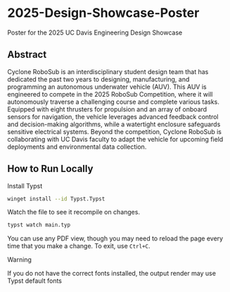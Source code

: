 # 2025-Design-Showcase-Poster
Poster for the 2025 UC Davis Engineering Design Showcase

## Abstract

Cyclone RoboSub is an interdisciplinary student design team that has dedicated the past two years to designing, manufacturing, and programming an autonomous underwater vehicle (AUV). This AUV is engineered to compete in the 2025 RoboSub Competition, where it will autonomously traverse a challenging course and complete various tasks. Equipped with eight thrusters for propulsion and an array of onboard sensors for navigation, the vehicle leverages advanced feedback control and decision-making algorithms, while a watertight enclosure safeguards sensitive electrical systems. Beyond the competition, Cyclone RoboSub is collaborating with UC Davis faculty to adapt the vehicle for upcoming field deployments and environmental data collection.

## How to Run Locally
Install Typst
```bash
winget install --id Typst.Typst
```
Watch the file to see it recompile on changes.
```bash
typst watch main.typ
```
You can use any PDF view, though you may need to reload the page every time that you make a change.
To exit, use `Ctrl+C`.

> [!Warning]
> If you do not have the correct fonts installed, the output render may use Typst default fonts